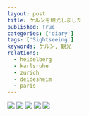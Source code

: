 ```yaml
---
layout: post
title: ケルンを観光しました
published: True
categories: ['diary']
tags: ['Sightseeing']
keywords: ケルン, 観光
relations:
  - heidelberg
  - karlsruhe
  - zurich
  - deidesheim
  - paris
---
```


<img src="https://dl.dropboxusercontent.com/u/12208857/img/2013-10-05%2022.38.22.jpg" class="image-on-frame-small image-fade">

<img src="https://dl.dropboxusercontent.com/u/12208857/img/2013-10-05%2020.15.08.jpg" class="image-on-frame image-fade">

<img src="https://dl.dropboxusercontent.com/u/12208857/img/2013-10-05%2020.09.25.jpg" class="image-on-frame image-fade">

<img src="https://dl.dropboxusercontent.com/u/12208857/img/2013-10-05%2021.33.19-1.jpg" class="image-on-frame image-fade">

<img src="https://dl.dropboxusercontent.com/u/12208857/img/2013-10-05%2022.39.48.jpg" class="image-on-frame-medium image-fade">

